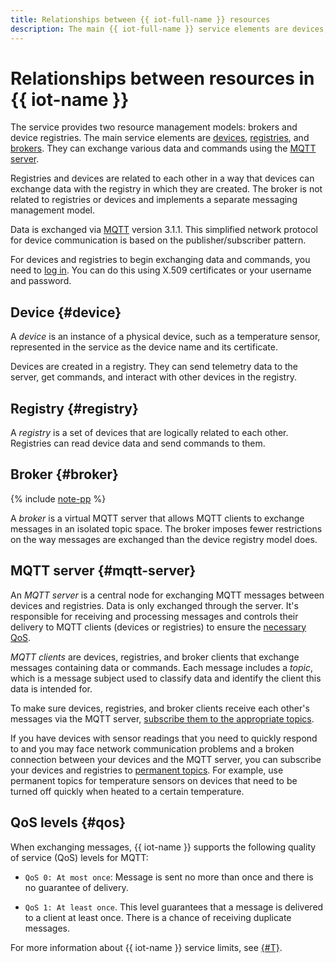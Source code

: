 ```yaml
---
title: Relationships between {{ iot-full-name }} resources
description: The main {{ iot-full-name }} service elements are devices, registries, and brokers. They can exchange various data and commands using the MQTT server. Data is exchanged via MQTT version 3.1.1. This simplified network protocol for device communication is based on the publisher/subscriber pattern.
---
```


# Relationships between resources in {{ iot-name }}

The service provides two resource management models: brokers and device registries. The main service elements are [devices](index.md#device), [registries](index.md#registry), and [brokers](index.md#broker). They can exchange various data and commands using the [MQTT server](index.md#mqtt-server).

Registries and devices are related to each other in a way that devices can exchange data with the registry in which they are created. The broker is not related to registries or devices and implements a separate messaging management model.

Data is exchanged via [MQTT](https://mqtt.org) version 3.1.1. This simplified network protocol for device communication is based on the publisher/subscriber pattern.

For devices and registries to begin exchanging data and commands, you need to [log in](../concepts/authorization.md). You can do this using X.509 certificates or your username and password.

## Device {#device}

A _device_ is an instance of a physical device, such as a temperature sensor, represented in the service as the device name and its certificate.

Devices are created in a registry. They can send telemetry data to the server, get commands, and interact with other devices in the registry.

## Registry {#registry}

A _registry_ is a set of devices that are logically related to each other. Registries can read device data and send commands to them.

## Broker {#broker}

{% include [note-pp](../../_includes/iot-core/note-pp.md) %}

A _broker_ is a virtual MQTT server that allows MQTT clients to exchange messages in an isolated topic space. The broker imposes fewer restrictions on the way messages are exchanged than the device registry model does.

## MQTT server {#mqtt-server}

An _MQTT server_ is a central node for exchanging MQTT messages between devices and registries. Data is only exchanged through the server. It's responsible for receiving and processing messages and controls their delivery to MQTT clients (devices or registries) to ensure the [necessary QoS](#qos).

_MQTT clients_ are devices, registries, and broker clients that exchange messages containing data or commands. Each message includes a _topic_, which is a message subject used to classify data and identify the client this data is intended for.

To make sure devices, registries, and broker clients receive each other's messages via the MQTT server, [subscribe them to the appropriate topics](../operations/subscribe.md).

If you have devices with sensor readings that you need to quickly respond to and you may face network communication problems and a broken connection between your devices and the MQTT server, you can subscribe your devices and registries to [permanent topics](./topic/index.md).
For example, use permanent topics for temperature sensors on devices that need to be turned off quickly when heated to a certain temperature.

## QoS levels {#qos}

When exchanging messages, {{ iot-name }} supports the following quality of service (QoS) levels for MQTT:

* `QoS 0: At most once`: Message is sent no more than once and there is no guarantee of delivery.

* `QoS 1: At least once`. This level guarantees that a message is delivered to a client at least once. There is a chance of receiving duplicate messages.

For more information about {{ iot-name }} service limits, see [{#T}](limits.md).